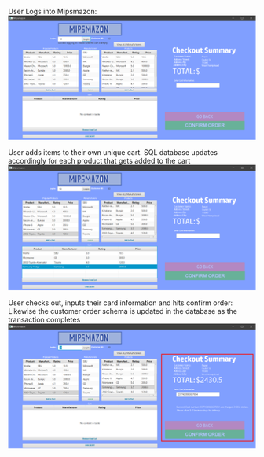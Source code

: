 User Logs into Mipsmazon:
![alt text](Mipsmazon-login.png "User logs into Mipsmazon")

User adds items to their own unique cart. 
SQL database updates accordingly for each product that gets added to the cart
![alt text](Mipsmazon-AddToCart.png "User adds items to their cart")

User checks out, inputs their card information and hits confirm order:
Likewise the customer order schema is updated in the database as the transaction completes
![alt text](Mipsmazon-successful-transaction.png "User checks out, inputs their card information and hits confirm order")
